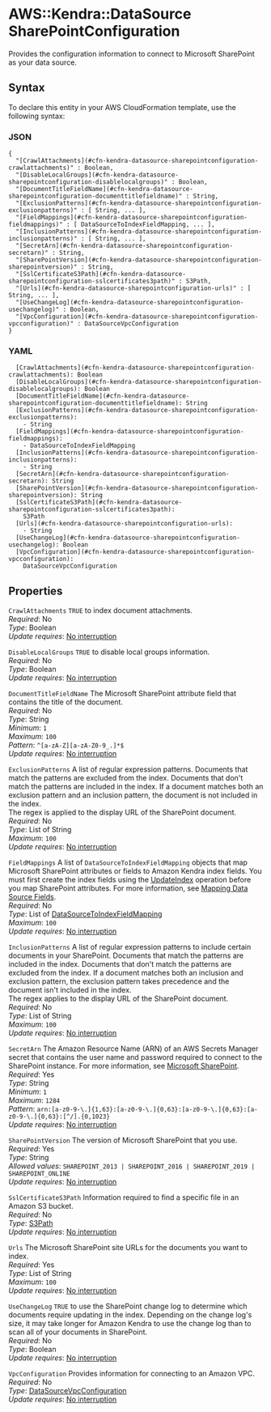 # AWS::Kendra::DataSource SharePointConfiguration<a name="aws-properties-kendra-datasource-sharepointconfiguration"></a>

Provides the configuration information to connect to Microsoft SharePoint as your data source\.

## Syntax<a name="aws-properties-kendra-datasource-sharepointconfiguration-syntax"></a>

To declare this entity in your AWS CloudFormation template, use the following syntax:

### JSON<a name="aws-properties-kendra-datasource-sharepointconfiguration-syntax.json"></a>

```
{
  "[CrawlAttachments](#cfn-kendra-datasource-sharepointconfiguration-crawlattachments)" : Boolean,
  "[DisableLocalGroups](#cfn-kendra-datasource-sharepointconfiguration-disablelocalgroups)" : Boolean,
  "[DocumentTitleFieldName](#cfn-kendra-datasource-sharepointconfiguration-documenttitlefieldname)" : String,
  "[ExclusionPatterns](#cfn-kendra-datasource-sharepointconfiguration-exclusionpatterns)" : [ String, ... ],
  "[FieldMappings](#cfn-kendra-datasource-sharepointconfiguration-fieldmappings)" : [ DataSourceToIndexFieldMapping, ... ],
  "[InclusionPatterns](#cfn-kendra-datasource-sharepointconfiguration-inclusionpatterns)" : [ String, ... ],
  "[SecretArn](#cfn-kendra-datasource-sharepointconfiguration-secretarn)" : String,
  "[SharePointVersion](#cfn-kendra-datasource-sharepointconfiguration-sharepointversion)" : String,
  "[SslCertificateS3Path](#cfn-kendra-datasource-sharepointconfiguration-sslcertificates3path)" : S3Path,
  "[Urls](#cfn-kendra-datasource-sharepointconfiguration-urls)" : [ String, ... ],
  "[UseChangeLog](#cfn-kendra-datasource-sharepointconfiguration-usechangelog)" : Boolean,
  "[VpcConfiguration](#cfn-kendra-datasource-sharepointconfiguration-vpcconfiguration)" : DataSourceVpcConfiguration
}
```

### YAML<a name="aws-properties-kendra-datasource-sharepointconfiguration-syntax.yaml"></a>

```
  [CrawlAttachments](#cfn-kendra-datasource-sharepointconfiguration-crawlattachments): Boolean
  [DisableLocalGroups](#cfn-kendra-datasource-sharepointconfiguration-disablelocalgroups): Boolean
  [DocumentTitleFieldName](#cfn-kendra-datasource-sharepointconfiguration-documenttitlefieldname): String
  [ExclusionPatterns](#cfn-kendra-datasource-sharepointconfiguration-exclusionpatterns):
    - String
  [FieldMappings](#cfn-kendra-datasource-sharepointconfiguration-fieldmappings):
    - DataSourceToIndexFieldMapping
  [InclusionPatterns](#cfn-kendra-datasource-sharepointconfiguration-inclusionpatterns):
    - String
  [SecretArn](#cfn-kendra-datasource-sharepointconfiguration-secretarn): String
  [SharePointVersion](#cfn-kendra-datasource-sharepointconfiguration-sharepointversion): String
  [SslCertificateS3Path](#cfn-kendra-datasource-sharepointconfiguration-sslcertificates3path):
    S3Path
  [Urls](#cfn-kendra-datasource-sharepointconfiguration-urls):
    - String
  [UseChangeLog](#cfn-kendra-datasource-sharepointconfiguration-usechangelog): Boolean
  [VpcConfiguration](#cfn-kendra-datasource-sharepointconfiguration-vpcconfiguration):
    DataSourceVpcConfiguration
```

## Properties<a name="aws-properties-kendra-datasource-sharepointconfiguration-properties"></a>

`CrawlAttachments` <a name="cfn-kendra-datasource-sharepointconfiguration-crawlattachments"></a>
`TRUE` to index document attachments\.  
_Required_: No  
_Type_: Boolean  
_Update requires_: [No interruption](https://docs.aws.amazon.com/AWSCloudFormation/latest/UserGuide/using-cfn-updating-stacks-update-behaviors.html#update-no-interrupt)

`DisableLocalGroups` <a name="cfn-kendra-datasource-sharepointconfiguration-disablelocalgroups"></a>
`TRUE` to disable local groups information\.  
_Required_: No  
_Type_: Boolean  
_Update requires_: [No interruption](https://docs.aws.amazon.com/AWSCloudFormation/latest/UserGuide/using-cfn-updating-stacks-update-behaviors.html#update-no-interrupt)

`DocumentTitleFieldName` <a name="cfn-kendra-datasource-sharepointconfiguration-documenttitlefieldname"></a>
The Microsoft SharePoint attribute field that contains the title of the document\.  
_Required_: No  
_Type_: String  
_Minimum_: `1`  
_Maximum_: `100`  
_Pattern_: `^[a-zA-Z][a-zA-Z0-9_.]*$`  
_Update requires_: [No interruption](https://docs.aws.amazon.com/AWSCloudFormation/latest/UserGuide/using-cfn-updating-stacks-update-behaviors.html#update-no-interrupt)

`ExclusionPatterns` <a name="cfn-kendra-datasource-sharepointconfiguration-exclusionpatterns"></a>
A list of regular expression patterns\. Documents that match the patterns are excluded from the index\. Documents that don't match the patterns are included in the index\. If a document matches both an exclusion pattern and an inclusion pattern, the document is not included in the index\.  
The regex is applied to the display URL of the SharePoint document\.  
_Required_: No  
_Type_: List of String  
_Maximum_: `100`  
_Update requires_: [No interruption](https://docs.aws.amazon.com/AWSCloudFormation/latest/UserGuide/using-cfn-updating-stacks-update-behaviors.html#update-no-interrupt)

`FieldMappings` <a name="cfn-kendra-datasource-sharepointconfiguration-fieldmappings"></a>
A list of `DataSourceToIndexFieldMapping` objects that map Microsoft SharePoint attributes or fields to Amazon Kendra index fields\. You must first create the index fields using the [UpdateIndex](https://docs.aws.amazon.com/kendra/latest/dg/API_UpdateIndex.html) operation before you map SharePoint attributes\. For more information, see [Mapping Data Source Fields](https://docs.aws.amazon.com/kendra/latest/dg/field-mapping.html)\.  
_Required_: No  
_Type_: List of [DataSourceToIndexFieldMapping](aws-properties-kendra-datasource-datasourcetoindexfieldmapping.md)  
_Maximum_: `100`  
_Update requires_: [No interruption](https://docs.aws.amazon.com/AWSCloudFormation/latest/UserGuide/using-cfn-updating-stacks-update-behaviors.html#update-no-interrupt)

`InclusionPatterns` <a name="cfn-kendra-datasource-sharepointconfiguration-inclusionpatterns"></a>
A list of regular expression patterns to include certain documents in your SharePoint\. Documents that match the patterns are included in the index\. Documents that don't match the patterns are excluded from the index\. If a document matches both an inclusion and exclusion pattern, the exclusion pattern takes precedence and the document isn't included in the index\.  
The regex applies to the display URL of the SharePoint document\.  
_Required_: No  
_Type_: List of String  
_Maximum_: `100`  
_Update requires_: [No interruption](https://docs.aws.amazon.com/AWSCloudFormation/latest/UserGuide/using-cfn-updating-stacks-update-behaviors.html#update-no-interrupt)

`SecretArn` <a name="cfn-kendra-datasource-sharepointconfiguration-secretarn"></a>
The Amazon Resource Name \(ARN\) of an AWS Secrets Manager secret that contains the user name and password required to connect to the SharePoint instance\. For more information, see [Microsoft SharePoint](https://docs.aws.amazon.com/kendra/latest/dg/data-source-sharepoint.html)\.  
_Required_: Yes  
_Type_: String  
_Minimum_: `1`  
_Maximum_: `1284`  
_Pattern_: `arn:[a-z0-9-\.]{1,63}:[a-z0-9-\.]{0,63}:[a-z0-9-\.]{0,63}:[a-z0-9-\.]{0,63}:[^/].{0,1023}`  
_Update requires_: [No interruption](https://docs.aws.amazon.com/AWSCloudFormation/latest/UserGuide/using-cfn-updating-stacks-update-behaviors.html#update-no-interrupt)

`SharePointVersion` <a name="cfn-kendra-datasource-sharepointconfiguration-sharepointversion"></a>
The version of Microsoft SharePoint that you use\.  
_Required_: Yes  
_Type_: String  
_Allowed values_: `SHAREPOINT_2013 | SHAREPOINT_2016 | SHAREPOINT_2019 | SHAREPOINT_ONLINE`  
_Update requires_: [No interruption](https://docs.aws.amazon.com/AWSCloudFormation/latest/UserGuide/using-cfn-updating-stacks-update-behaviors.html#update-no-interrupt)

`SslCertificateS3Path` <a name="cfn-kendra-datasource-sharepointconfiguration-sslcertificates3path"></a>
Information required to find a specific file in an Amazon S3 bucket\.  
_Required_: No  
_Type_: [S3Path](aws-properties-kendra-datasource-s3path.md)  
_Update requires_: [No interruption](https://docs.aws.amazon.com/AWSCloudFormation/latest/UserGuide/using-cfn-updating-stacks-update-behaviors.html#update-no-interrupt)

`Urls` <a name="cfn-kendra-datasource-sharepointconfiguration-urls"></a>
The Microsoft SharePoint site URLs for the documents you want to index\.  
_Required_: Yes  
_Type_: List of String  
_Maximum_: `100`  
_Update requires_: [No interruption](https://docs.aws.amazon.com/AWSCloudFormation/latest/UserGuide/using-cfn-updating-stacks-update-behaviors.html#update-no-interrupt)

`UseChangeLog` <a name="cfn-kendra-datasource-sharepointconfiguration-usechangelog"></a>
`TRUE` to use the SharePoint change log to determine which documents require updating in the index\. Depending on the change log's size, it may take longer for Amazon Kendra to use the change log than to scan all of your documents in SharePoint\.  
_Required_: No  
_Type_: Boolean  
_Update requires_: [No interruption](https://docs.aws.amazon.com/AWSCloudFormation/latest/UserGuide/using-cfn-updating-stacks-update-behaviors.html#update-no-interrupt)

`VpcConfiguration` <a name="cfn-kendra-datasource-sharepointconfiguration-vpcconfiguration"></a>
Provides information for connecting to an Amazon VPC\.  
_Required_: No  
_Type_: [DataSourceVpcConfiguration](aws-properties-kendra-datasource-datasourcevpcconfiguration.md)  
_Update requires_: [No interruption](https://docs.aws.amazon.com/AWSCloudFormation/latest/UserGuide/using-cfn-updating-stacks-update-behaviors.html#update-no-interrupt)
